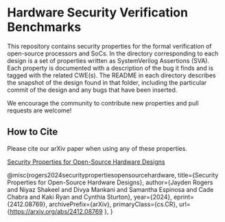 # Hardware Security Verification Benchmarks
This repository contains security properties for the formal verification of open-source processors and SoCs. In the directory corresponding to each design is a set of properties written as SystemVerilog Assertions (SVA). Each property is documented with a description of the bug it finds and is tagged with the related CWE(s). The README in each directory describes the snapshot of the design found in that folder, including the particular commit of the design and any bugs that have been inserted.

We encourage the community to contribute new properties and pull requests are welcome!

## How to Cite
Please cite our arXiv paper when using any of these properties.

[Security Properties for Open-Source Hardware Designs](https://arxiv.org/abs/2412.08769)

@misc{rogers2024securitypropertiesopensourcehardware,
      title={Security Properties for Open-Source Hardware Designs}, 
      author={Jayden Rogers and Niyaz Shakeel and Divya Mankani and Samantha Espinosa and Cade Chabra and Kaki Ryan and Cynthia Sturton},
      year={2024},
      eprint={2412.08769},
      archivePrefix={arXiv},
      primaryClass={cs.CR},
      url={https://arxiv.org/abs/2412.08769 }, 
}
